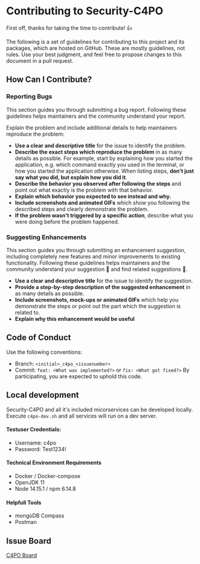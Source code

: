 # Contributing to Security-C4PO

First off, thanks for taking the time to contribute! 👍

The following is a set of guidelines for contributing to this project and its packages, which are hosted on GitHub. 
These are mostly guidelines, not rules. Use your best judgment, and feel free to propose changes to this document in a pull request.

## How Can I Contribute?

### Reporting Bugs
This section guides you through submitting a bug report. Following these guidelines helps maintainers and the community understand your report.

Explain the problem and include additional details to help maintainers reproduce the problem:

* **Use a clear and descriptive title** for the issue to identify the problem.
* **Describe the exact steps which reproduce the problem** in as many details as possible. For example, start by explaining how you started the application, e.g. which command exactly you used in the terminal, or how you started the application otherwise. When listing steps, **don't just say what you did, but explain how you did it**. 
* **Describe the behavior you observed after following the steps** and point out what exactly is the problem with that behavior.
* **Explain which behavior you expected to see instead and why.**
* **Include screenshots and animated GIFs** which show you following the described steps and clearly demonstrate the problem.
* **If the problem wasn't triggered by a specific action**, describe what you were doing before the problem happened.

### Suggesting Enhancements

This section guides you through submitting an enhancement suggestion, including completely new features and minor improvements to existing functionality. 
Following these guidelines helps maintainers and the community understand your suggestion :pencil: and find related suggestions :mag_right:.
* **Use a clear and descriptive title** for the issue to identify the suggestion.
* **Provide a step-by-step description of the suggested enhancement** in as many details as possible.
* **Include screenshots, mock-ups or animated GIFs** which help you demonstrate the steps or point out the part which the suggestion is related to.
* **Explain why this enhancement would be useful**

## Code of Conduct

Use the following conventions:
* Branch: `<initial>_c4po_<issuenumber>`
* Commit: `feat: <What was implemented?>` or `fix: <What got fixed?>`
By participating, you are expected to uphold this code.

## Local development
Security-C4PO and all it's included micorservices can be developed locally. 
Execute `c4po-dev.sh` and all services will run on a dev server.

#### Testuser Credentials:
* Username: c4po
* Password: Test1234!

#### Technical Environment Requirements
* Docker / Docker-compose
* OpenJDK 11
* Node 14.15.1 / npm 6.14.8

#### Helpfull Tools
* mongoDB Compass
* Postman

## Issue Board
[C4PO Board](https://github.com/Marcel-Haag/security-c4po/projects/1)
